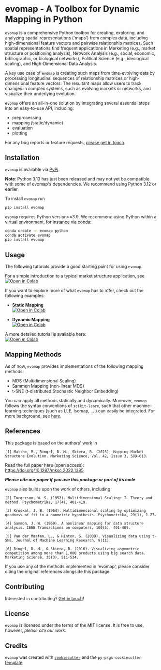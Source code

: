 # evomap - A Toolbox for Dynamic Mapping in Python

`evomap` is a comprehensive Python toolbox for creating, exploring, and analyzing spatial representations ('maps') from complex data, including high-dimensional feature vectors and pairwise relationship matrices. Such spatial representations find frequent applications in Marketing (e.g., market structure or positioning analysis), Network Analysis (e.g., social, economic, bibliographic, or biological networks), Political Science (e.g., ideological scaling), and High-Dimensional Data Analysis.

A key use case of `evomap` is creating such maps from time-evolving data by processing longitudinal sequences of relationship matrices or high-dimensional feature vectors. The resultant maps allow users to track changes in complex systems, such as evolving markets or networks, and visualize their underlying evolution.

`evomap` offers an all-in-one solution by integrating several essential steps into an easy-to-use API, including:

- preprocessing
- mapping (static/dynamic)
- evaluation
- plotting

For any bug reports or feature requests, <a href = 'mailto:mpmatthe@iu.edu'>please get in touch</a>.

## Installation

`evomap` is available via <a href='https://pypi.org/project/evomap/'>PyPi</a>. 

**Note**: Python 3.13 has just been released and may not yet be compatible with some of evomap's dependencies. We recommend using Python 3.12 or earlier.

To install `evomap` run
```bash
pip install evomap
```

`evomap` requires Python version>=3.9. We recommend using Python within a virtual environment, for instance via conda:
```bash
conda create -n evomap python
conda activate evomap
pip install evomap
```

## Usage

The following tutorials provide a good starting point for using `evomap`.

For a simple introduction to a typical market structure application, see  
[![Open in Colab](https://colab.research.google.com/assets/colab-badge.svg)](https://colab.research.google.com/github/mpmatthe/evomap/blob/main/docs/car%20applications.ipynb)

If you want to explore more of what `evomap` has to offer, check out the following examples:

- **Static Mapping**  
  [![Open in Colab](https://colab.research.google.com/assets/colab-badge.svg)](https://colab.research.google.com/github/mpmatthe/evomap/blob/main/docs/static_mapping.ipynb)

- **Dynamic Mapping**  
  [![Open in Colab](https://colab.research.google.com/assets/colab-badge.svg)](https://colab.research.google.com/github/mpmatthe/evomap/blob/main/docs/dynamic_mapping.ipynb)

A more detailed tutorial is available here:  
[![Open in Colab](https://colab.research.google.com/assets/colab-badge.svg)](https://colab.research.google.com/github/mpmatthe/evomap/blob/main/tutorials/evomap_demo.ipynb)

## Mapping Methods

As of now, `evomap` provides implementations of the following mapping methods:
- MDS (Multidimensional Scaling)
- Sammon Mapping (non-linear MDS)
- t-SNE (t-distributed Stochastic Neighbor Embedding)

You can apply all methods statically and dynamically. Moreover, `evomap` follows the syntax conventions of `scikit-learn`, such that other 
machine-learning techniques (such as LLE, Isomap, ... ) can easily be integrated. For more background, see <a href = 'https://scikit-learn.org/stable/modules/manifold.html'> here</a>.

## References

This package is based on the authors' work in 

```
[1] Matthe, M., Ringel, D. M., Skiera, B. (2023), Mapping Market Structure Evolution. Marketing Science, Vol. 42, Issue 3, 589-613.
```
Read the full paper here (open access): <a href = 'https://doi.org/10.1287/mksc.2022.1385'>https://doi.org/10.1287/mksc.2022.1385</a> 

<b><i>Please cite our paper if you use this package or part of its code</i></b>

`evomap` also builds upon the work of others, including
```
[2] Torgerson, W. S. (1952). Multidimensional Scaling: I. Theory and method. Psychometrika, 17(4), 401-419.

[3] Kruskal, J. B. (1964). Multidimensional scaling by optimizing goodness of fit to a nonmetric hypothesis. Psychometrika, 29(1), 1-27.

[4] Sammon, J. W. (1969). A nonlinear mapping for data structure analysis. IEEE Transactions on computers, 100(5), 401-409.

[5] Van der Maaten, L., & Hinton, G. (2008). Visualizing data using t-SNE. Journal of Machine Learning Research, 9(11).

[6] Ringel, D. M., & Skiera, B. (2016). Visualizing asymmetric competition among more than 1,000 products using big search data. Marketing Science, 35(3), 511-534.
```

If you use any of the methods implemented in 'evomap', please consider citing the original references alongside this package.

## Contributing

Interested in contributing? <a href = 'mailto:mpmatthe@iu.edu'>Get in touch</a>!
## License

`evomap` is licensed under the terms of the MIT license. It is free to use, however, <i>please cite our work</i>.

## Credits

`evomap` was created with [`cookiecutter`](https://cookiecutter.readthedocs.io/en/latest/) and the `py-pkgs-cookiecutter` [template](https://github.com/py-pkgs/py-pkgs-cookiecutter).
